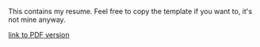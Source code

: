 This contains my resume. Feel free to copy the template if you want to, it's not mine anyway.

[link to PDF version](./out/resume.pdf)
